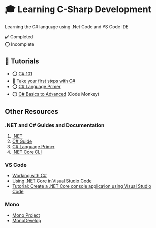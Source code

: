 # :mortar_board: Learning C-Sharp Development

Learning the C# language using .Net Code and VS Code IDE

:heavy_check_mark: Completed  
:o: Incomplete

## :beginner: Tutorials

- :o: [C# 101](csharp-101/)
- :construction: [Take your first steps with C#](learn-paths-csharp-first-steps/)
- :o: [C# Language Primer](csharp-language-premier/)
- :o: [C# Basics to Advanced](https://www.youtube.com/playlist?list=PLzDRvYVwl53t2GGC4rV_AmH7vSvSqjVmz) (Code Monkey)

## Other Resources

### .NET and C# Guides and Documentation

1. [.NET](https://dotnet.microsoft.com/)
2. [C# Guide](https://docs.microsoft.com/en-us/dotnet/csharp/)
3. [C# Language Primer](<https://docs.microsoft.com/en-us/previous-versions/visualstudio/visual-studio-2008/zkxk2fwf(v=vs.90)>)
4. [.NET Core CLI](https://docs.microsoft.com/en-us/dotnet/core/tools/)

### VS Code

- [Working with C#](https://code.visualstudio.com/docs/languages/csharp)
- [Using .NET Core in Visual Studio Code](https://code.visualstudio.com/docs/languages/dotnet)
- [Tutorial: Create a .NET Core console application using Visual Studio Code](https://docs.microsoft.com/en-us/dotnet/core/tutorials/with-visual-studio-code)

### Mono

- [Mono Project](https://www.mono-project.com/)
- [MonoDevelop](https://www.monodevelop.com/)
